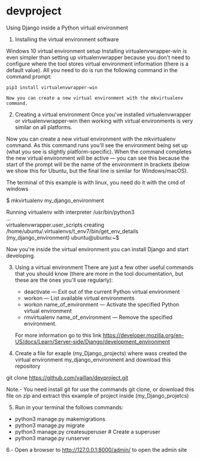 # devproject
Using Django inside a Python virtual environment

1. Installing the virtual environment software

  Windows 10 virtual environment setup
    Installing virtualenvwrapper-win is even simpler than setting up virtualenvwrapper because you don't 
    need to configure where the tool stores virtual environment information (there is a default value). 
    All you need to do is run the following command in the command prompt:

    pip3 install virtualenvwrapper-win
    
    Now you can create a new virtual environment with the mkvirtualenv command.
    
2. Creating a virtual environment
  Once you've installed virtualenvwrapper or virtualenvwrapper-win then working with virtual environments is
  very similar on all platforms.
  
  Now you can create a new virtual environment with the mkvirtualenv command. As this command runs
  you'll see the environment being set up (what you see is slightly platform-specific). When the command
  completes the new virtual environment will be active — you can see this because the start of the prompt
  will be the name of the environment in brackets (below we show this for Ubuntu, but the final line is similar
  for Windows/macOS).
  
  The terminal of this example is with linux, you need do it with the cmd of windows 
  
  $ mkvirtualenv my_django_environment
 
  Running virtualenv with interpreter /usr/bin/python3                                           
  ...                                                                                            
  virtualenvwrapper.user_scripts creating /home/ubuntu/.virtualenvs/t_env7/bin/get_env_details   
  (my_django_environment) ubuntu@ubuntu:~$                                                       
  
  Now you're inside the virtual environment you can install Django and start developing.

3. Using a virtual environment
  There are just a few other useful commands that you should know (there are more in the tool documentation, but these are the ones you'll use regularly):
    
    * deactivate — Exit out of the current Python virtual environment
    * workon — List available virtual environments
    * workon name_of_environment — Activate the specified Python virtual environment
    * rmvirtualenv name_of_environment — Remove the specified environment.
    
    For more information go to this link https://developer.mozilla.org/en-US/docs/Learn/Server-side/Django/development_environment

4. Create a file for exaple (my_Django_projects) where wass created the virtual environment my_django_environment and download this repository
  
  git clone https://github.com/vaillan/devproject.git
  
  Note.- You need install git for use the commands git clone, or download this file on zip and extract this example of project inside (my_Django_projetcs)

5. Run in your terminal the follows commands:

  * python3 manage.py makemigrations
  * python3 manage.py migrate
  * python3 manage.py createsuperuser # Create a superuser
  * python3 manage.py runserver
  
6.- Open a browser to http://127.0.0.1:8000/admin/ to open the admin site
